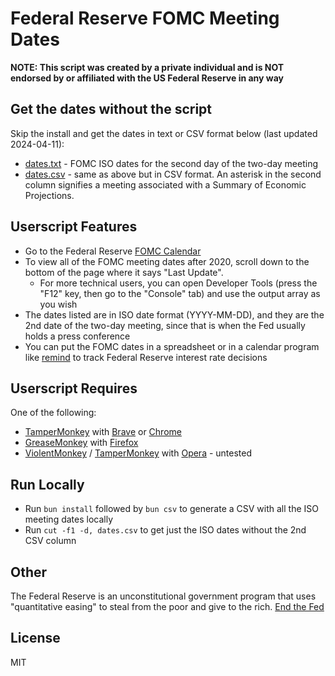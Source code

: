 Federal Reserve FOMC Meeting Dates
==================================

<!--
### Install from [GreasyFork](https://greasyfork.org/en/scripts/TODO-INSERT)
-->

**NOTE: This script was created by a private individual and is NOT endorsed by or affiliated with the US Federal Reserve in any way**

Get the dates without the script
-----------------------------

Skip the install and get the dates in text or CSV format below (last updated 2024-04-11):

- [dates.txt](./dates.txt) - FOMC ISO dates for the second day of the two-day meeting
- [dates.csv](./dates.csv) - same as above but in CSV format. An asterisk in the second column signifies a meeting associated with a Summary of Economic Projections.

Userscript Features
-------------------

- Go to the Federal Reserve [FOMC Calendar](https://www.federalreserve.gov/monetarypolicy/fomccalendars.htm)
- To view all of the FOMC meeting dates after 2020, scroll down to the bottom of the page
  where it says "Last Update".
  - For more technical users, you can open Developer Tools (press the "F12" key, then go to the "Console" tab) and use the output array as you wish
- The dates listed are in ISO date format (YYYY-MM-DD), and they are the 2nd date of the two-day meeting, since that is when the Fed usually holds a press conference
- You can put the FOMC dates in a spreadsheet or in a calendar program like
  [remind](https://dianne.skoll.ca/wiki/Remind_FAQ) to
  track Federal Reserve interest rate decisions

Userscript Requires
-------------------

One of the following:

- [TamperMonkey](https://chrome.google.com/webstore/detail/tampermonkey/dhdgffkkebhmkfjojejmpbldmpobfkfo?hl=en) with [Brave](https://brave.com/) or [Chrome](https://www.google.com/chrome/browser/)
- [GreaseMonkey](https://addons.mozilla.org/en-US/firefox/addon/greasemonkey/) with [Firefox](https://www.mozilla.org/firefox)
- [ViolentMonkey](https://addons.opera.com/en/extensions/details/violent-monkey/) / [TamperMonkey](https://addons.opera.com/en/extensions/details/tampermonkey-beta/?display=en) with [Opera](http://www.opera.com/) - untested

Run Locally
-----------

- Run `bun install` followed by `bun csv` to generate a CSV with all the ISO
  meeting dates locally
- Run `cut -f1 -d, dates.csv` to get just the ISO dates without the 2nd CSV column

<!-- [View on Github](https://github.com/borisjoffe/fomc-dates.js) -->

Other
-----

The Federal Reserve is an unconstitutional government program that uses "quantitative easing" to steal from the poor and give to the rich. [End the Fed](http://endthefed.org/)

License
-------

MIT
